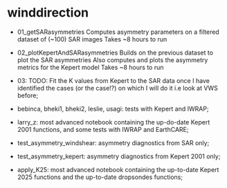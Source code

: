 # winddirection

- 01_getSARasymmetries
Computes asymmetry parameters on a filtered dataset of (~100) SAR images
Takes ~8 hours to run

- 02_plotKepertAndSARasymmetries
Builds on the previous dataset to plot the SAR asymmetries
Also computes and plots the asymmetry metrics for the Kepert model
Takes ~8 hours to run

- 03: TODO: Fit the K values from Kepert to the SAR data once I have identified the cases (or the case!?) on which I will do it 
i.e look at VWS before;

- bebinca, bheki1, bheki2, leslie, usagi: tests with Kepert and IWRAP;

- larry_z: most advanced notebook containing the up-do-date Kepert 2001 functions, and some tests with IWRAP and EarthCARE;

- test_asymmetry_windshear: asymmetry diagnostics from SAR only;

- test_asymmetry_kepert: asymmetry diagnostics from Kepert 2001 only;

- apply_K25: most advanced notebook containing the up-to-date Kepert 2025 functions and the up-to-date dropsondes functions;

